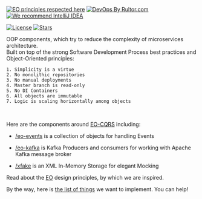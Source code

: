 [![EO principles respected here](https://www.elegantobjects.org/badge.svg)](https://www.elegantobjects.org)
[![DevOps By Rultor.com](https://www.rultor.com/b/eo-cars)](https://www.rultor.com/p/eo-cqrs)
[![We recommend IntelliJ IDEA](https://www.elegantobjects.org/intellij-idea.svg)](https://www.jetbrains.com/idea/)

[![License](https://img.shields.io/badge/license-MIT-green.svg)](https://github.com/eo-cqrs/.github/blob/master/LICENSE)
[![Stars](https://img.shields.io/github/stars/eo-cqrs)](https://github.com/eo-cqrs)

OOP components, which try to reduce the complexity of microservices architecture.
<br>
Built on top of the strong Software Development Process best practices and Object-Oriented principles:

`1. Simplicity is a virtue`
<br>
`2. No monolithic repositories`
<br>
`3. No manual deployments`
<br>
`4. Master branch is read-only`
<br>
`5. No DI Containers`
<br>
`6. All objects are immutable`
<br>
`7. Logic is scaling horizontally among objects`

<br>

Here are the components around [EO-CQRS](https://eo-cqrs.github.io/.github) including:

* [/eo-events](https://github.com/eo-cqrs/eo-events) is a collection of objects for handling Events

* [/eo-kafka](https://github.com/eo-cqrs/eo-kafka) is Kafka Producers and consumers for working with Apache Kafka
  message broker

* [/xfake](https://github.com/eo-cqrs/xfake) is an XML In-Memory Storage for elegant Mocking

Read about the [EO](https://www.elegantobjects.org) design principles, by which we are inspired.

By the way, here is [the list of things](https://github.com/eo-cqrs/ideas/issues) we want to implement. You can help!

